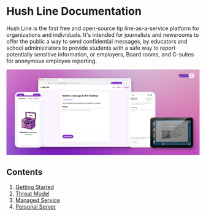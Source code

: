 # Hush Line Documentation

Hush Line is the first free and open-source tip line-as-a-service platform for organizations and individuals. It's intended for journalists and newsrooms to offer the public a way to send confidential messages, by educators and school administrators to provide students with a safe way to report potentially sensitive information, or employers, Board rooms, and C-suites for anonymous employee reporting.

<img src="img/family.cover.png">

## Contents

1. [Getting Started](https://github.com/scidsg/hushline/blob/main/docs/getting-started.md)
2. [Threat Model](https://github.com/scidsg/hushline/blob/main/docs/threat-model.md)
3. [Managed Service](https://github.com/scidsg/hushline/blob/main/docs/managed-service.md)
4. [Personal Server](https://github.com/scidsg/hushline/blob/main/docs/personal-server.md)
